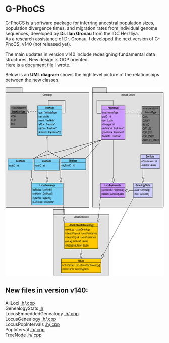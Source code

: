 G-PhoCS
=======

[G-PhoCS](https://github.com/gphocs-dev/G-PhoCS) is a software package for inferring ancestral population sizes, population divergence times, and migration rates from individual genome sequences, developed by **Dr. Ilan Gronau** from the IDC Herzliya. <br>
As a research assistance of Dr. Gronau, I developed the next version of G-PhoCS, v140 (not released yet).

The main updates in version v140 include redesigning fundamental data structures. New design is OOP oriented.<br>
Here is a [document file](https://github.com/nomihadar/G-PhoCS/blob/v140/G_PhoCS%201.40V%20Doc%20November%202019.pdf) I wrote.

Below is an **UML diagram** shows the high level picture of the relationships between the new classes. 

<p align="center">
  <img width="800" height="600" src="UML diagram.png">
</p>


New files in version v140:
---------------

AllLoci [.h](src/AllLoci.h)/[.cpp](src/AllLoci.cpp) <br>
GenealogyStats [.h](src/GenealogyStats.h) <br>
LocusEmbeddedGenealogy [.h](src/LocusEmbeddedGenealogy.h)/[.cpp](src/LocusEmbeddedGenealogy.cpp) <br>
LocusGenealogy [.h](src/LocusGenealogy.h)/[.cpp](src/LocusGenealogy.cpp) <br>
LocusPopIntervals [.h](src/LocusPopIntervals.h)/[.cpp](src/LocusPopIntervals.cpp) <br>
PopInterval [.h](src/PopInterval.h)/[.cpp](src/PopInterval.cpp) <br>
TreeNode [.h](src/TreeNode.h)/[.cpp](src/TreeNode.cpp) <br>



